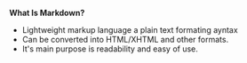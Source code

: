 __What Is Markdown?__

* Lightweight markup language a plain text formating ayntax
* Can be converted into HTML/XHTML and other formats.
* It's main purpose is readability and easy of use.
